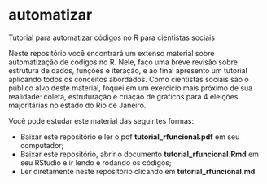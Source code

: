 # automatizar
Tutorial para automatizar códigos no R para cientistas sociais

Neste repositório você encontrará um extenso material sobre automatização de códigos no R. Nele, faço uma breve revisão sobre estrutura de dados, funções e iteração, e ao final apresento um tutorial aplicando todos os conceitos abordados. Como cientistas sociais são o público alvo deste material, foquei em um exercício mais próximo de sua realidade: coleta, estruturação e criação de gráficos para 4 eleições majoritárias no estado do Rio de Janeiro.

Você pode estudar este material das seguintes formas:

* Baixar este repositório e ler o pdf **tutorial_rfuncional.pdf** em seu computador;
* Baixar este repositório, abrir o documento **tutorial_rfuncional.Rmd** em seu RStudio e ir lendo e rodando os códigos;
* Ler diretamente neste repositório clicando em **tutorial_rfuncional.md**



